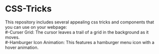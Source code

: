 # CSS-Tricks

This repository includes several appealing css tricks and components that you can use on your webpage: <br>
#-Curser Grid: The cursor leaves a trail of a grid in the background as it moves.<br>
#-Hamburger Icon Animation: This features a hamburger menu icon with a hover animation.
